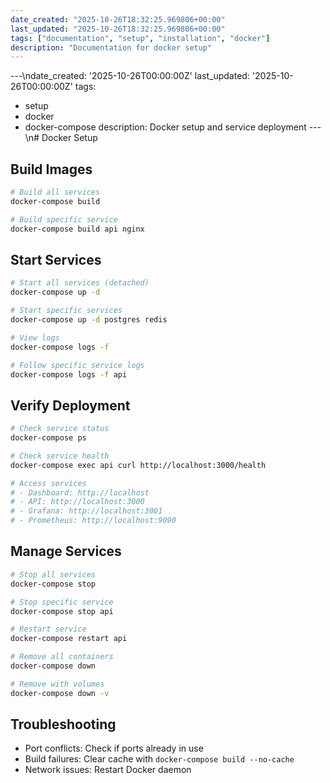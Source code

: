 ```yaml
---
date_created: "2025-10-26T18:32:25.969806+00:00"
last_updated: "2025-10-26T18:32:25.969806+00:00"
tags: ["documentation", "setup", "installation", "docker"]
description: "Documentation for docker setup"
---
```


---\ndate_created: '2025-10-26T00:00:00Z'
last_updated: '2025-10-26T00:00:00Z'
tags:

- setup
- docker
- docker-compose
  description: Docker setup and service deployment
  ---\n# Docker Setup

## Build Images

```bash
# Build all services
docker-compose build

# Build specific service
docker-compose build api nginx
```

## Start Services

```bash
# Start all services (detached)
docker-compose up -d

# Start specific services
docker-compose up -d postgres redis

# View logs
docker-compose logs -f

# Follow specific service logs
docker-compose logs -f api
```

## Verify Deployment

```bash
# Check service status
docker-compose ps

# Check service health
docker-compose exec api curl http://localhost:3000/health

# Access services
# - Dashboard: http://localhost
# - API: http://localhost:3000
# - Grafana: http://localhost:3001
# - Prometheus: http://localhost:9090
```

## Manage Services

```bash
# Stop all services
docker-compose stop

# Stop specific service
docker-compose stop api

# Restart service
docker-compose restart api

# Remove all containers
docker-compose down

# Remove with volumes
docker-compose down -v
```

## Troubleshooting

- Port conflicts: Check if ports already in use
- Build failures: Clear cache with `docker-compose build --no-cache`
- Network issues: Restart Docker daemon
